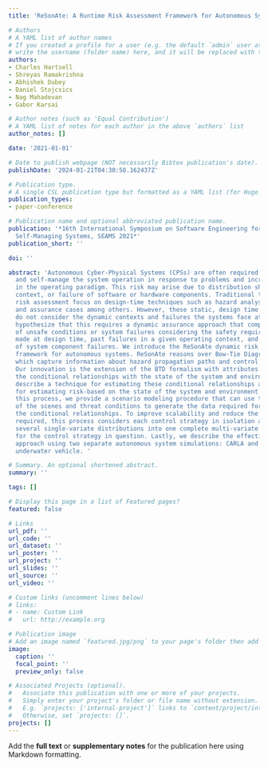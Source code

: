 ```yaml
---
title: 'ReSonAte: A Runtime Risk Assessment Framework for Autonomous Systems'

# Authors
# A YAML list of author names
# If you created a profile for a user (e.g. the default `admin` user at `content/authors/admin/`), 
# write the username (folder name) here, and it will be replaced with their full name and linked to their profile.
authors:
- Charles Hartsell
- Shreyas Ramakrishna
- Abhishek Dubey
- Daniel Stojcsics
- Nag Mahadevan
- Gabor Karsai

# Author notes (such as 'Equal Contribution')
# A YAML list of notes for each author in the above `authors` list
author_notes: []

date: '2021-01-01'

# Date to publish webpage (NOT necessarily Bibtex publication's date).
publishDate: '2024-01-21T04:30:58.162437Z'

# Publication type.
# A single CSL publication type but formatted as a YAML list (for Hugo requirements).
publication_types:
- paper-conference

# Publication name and optional abbreviated publication name.
publication: '*16th International Symposium on Software Engineering for Adaptive and
  Self-Managing Systems, SEAMS 2021*'
publication_short: ''

doi: ''

abstract: 'Autonomous Cyber-Physical Systems (CPSs) are often required to handle uncertainties
  and self-manage the system operation in response to problems and increasing risk
  in the operating paradigm. This risk may arise due to distribution shifts, environmental
  context, or failure of software or hardware components. Traditional techniques for
  risk assessment focus on design-time techniques such as hazard analysis, risk reduction,
  and assurance cases among others. However, these static, design time techniques
  do not consider the dynamic contexts and failures the systems face at runtime. We
  hypothesize that this requires a dynamic assurance approach that computes the likelihood
  of unsafe conditions or system failures considering the safety requirements, assumptions
  made at design time, past failures in a given operating context, and the likelihood
  of system component failures. We introduce the ReSonAte dynamic risk estimation
  framework for autonomous systems. ReSonAte reasons over Bow-Tie Diagrams (BTDs),
  which capture information about hazard propagation paths and control strategies.
  Our innovation is the extension of the BTD formalism with attributes for modeling
  the conditional relationships with the state of the system and environment. We also
  describe a technique for estimating these conditional relationships and equations
  for estimating risk-based on the state of the system and environment. To help with
  this process, we provide a scenario modeling procedure that can use the prior distributions
  of the scenes and threat conditions to generate the data required for estimating
  the conditional relationships. To improve scalability and reduce the amount of data
  required, this process considers each control strategy in isolation and composes
  several single-variate distributions into one complete multi-variate distribution
  for the control strategy in question. Lastly, we describe the effectiveness of our
  approach using two separate autonomous system simulations: CARLA and an unmanned
  underwater vehicle. '

# Summary. An optional shortened abstract.
summary: ''

tags: []

# Display this page in a list of Featured pages?
featured: false

# Links
url_pdf: ''
url_code: ''
url_dataset: ''
url_poster: ''
url_project: ''
url_slides: ''
url_source: ''
url_video: ''

# Custom links (uncomment lines below)
# links:
# - name: Custom Link
#   url: http://example.org

# Publication image
# Add an image named `featured.jpg/png` to your page's folder then add a caption below.
image:
  caption: ''
  focal_point: ''
  preview_only: false

# Associated Projects (optional).
#   Associate this publication with one or more of your projects.
#   Simply enter your project's folder or file name without extension.
#   E.g. `projects: ['internal-project']` links to `content/project/internal-project/index.md`.
#   Otherwise, set `projects: []`.
projects: []
---
```


Add the **full text** or **supplementary notes** for the publication here using Markdown formatting.
